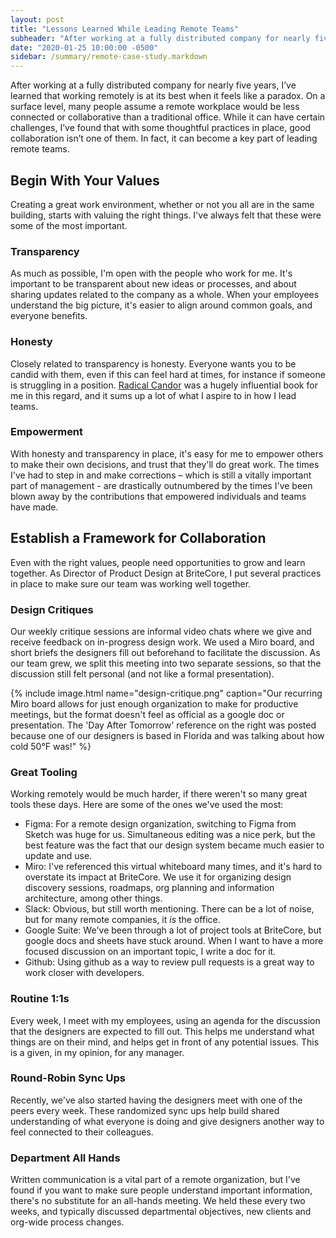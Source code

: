 ```yaml
---
layout: post
title: "Lessons Learned While Leading Remote Teams"
subheader: "After working at a fully distributed company for nearly five years, I’ve learned that working remotely is at its best when it feels like a paradox. On a surface level, many people assume a remote workplace would be less connected or collaborative than a traditional office. While it can have certain challenges, I’ve found that with some thoughtful practices in place, good collaboration isn’t one of them. In fact, it can become a key part of leading remote teams."
date: "2020-01-25 10:00:00 -0500"
sidebar: /summary/remote-case-study.markdown
---
```


<p class="u-text--lg">
    After working at a fully distributed company for nearly five years, I’ve learned that working remotely is at its best when it feels like a paradox. On a surface level, many people assume a remote workplace would be less connected or collaborative than a traditional office. While it can have certain challenges, I’ve found that with some thoughtful practices in place, good collaboration isn’t one of them. In fact, it can become a key part of leading remote teams.
</p> 

## Begin With Your Values
Creating a great work environment, whether or not you all are in the same building, starts with valuing the right things. I've always felt that these were some of the most important.

### Transparency
As much as possible, I'm open with the people who work for me. It's important to be transparent about new ideas or processes, and about sharing updates related to the company as a whole. When your employees understand the big picture, it's easier to align around common goals, and everyone benefits.

### Honesty  
Closely related to transparency is honesty. Everyone wants you to be candid with them, even if this can feel hard at times, for instance if someone is struggling in a position. [Radical Candor](https://www.radicalcandor.com/) was a hugely influential book for me in this regard, and it sums up a lot of what I aspire to in how I lead teams.

### Empowerment 
With honesty and transparency in place, it's easy for me to empower others to make their own decisions, and trust that they'll do great work. The times I've had to step in and make corrections – which is still a vitally important part of management - are drastically outnumbered by the times I've been blown away by the contributions that empowered individuals and teams have made.

## Establish a Framework for Collaboration
Even with the right values, people need opportunities to grow and learn together. As Director of Product Design at BriteCore, I put several practices in place to make sure our team was working well together. 

### Design Critiques
Our weekly critique sessions are informal video chats where we give and receive feedback on in-progress design work. We used a Miro board, and short briefs the designers fill out beforehand to facilitate the discussion. As our team grew, we split this meeting into two separate sessions, so that the discussion still felt personal (and not like a formal presentation).

{% include image.html name="design-critique.png" caption="Our recurring Miro board allows for just enough organization to make for productive meetings, but the format doesn't feel as official as a google doc or presentation. The 'Day After Tomorrow' reference on the right was posted because one of our designers is based in Florida and was talking about how cold 50°F was!" %}

### Great Tooling
Working remotely would be much harder, if there weren't so many great tools these days. Here are some of the ones we've used the most:
* Figma: For a remote design organization, switching to Figma from Sketch was huge for us. Simultaneous editing was a nice perk, but the best feature was the fact that our design system became much easier to update and use.
* Miro: I've referenced this virtual whiteboard many times, and it's hard to overstate its impact at BriteCore. We use it for organizing design discovery sessions, roadmaps, org planning and information architecture, among other things. 
* Slack: Obvious, but still worth mentioning. There can be a lot of noise, but for many remote companies, it _is_ the office.
* Google Suite: We've been through a lot of project tools at BriteCore, but google docs and sheets have stuck around. When I want to have a more focused discussion on an important topic, I write a doc for it.
* Github: Using github as a way to review pull requests is a great way to work closer with developers.

### Routine 1:1s
Every week, I meet with my employees, using an agenda for the discussion that the designers are expected to fill out. This helps me understand what things are on their mind, and helps get in front of any potential issues. This is a given, in my opinion, for any manager.

### Round-Robin Sync Ups
Recently, we've also started having the designers meet with one of the peers every week. These randomized sync ups help build shared understanding of what everyone is doing and give designers another way to feel connected to their colleagues.

### Department All Hands
Written communication is a vital part of a remote organization, but I've found if you want to make sure people understand important information, there's no substitute for an all-hands meeting. We held these every two weeks, and typically discussed departmental objectives, new clients and org-wide process changes.